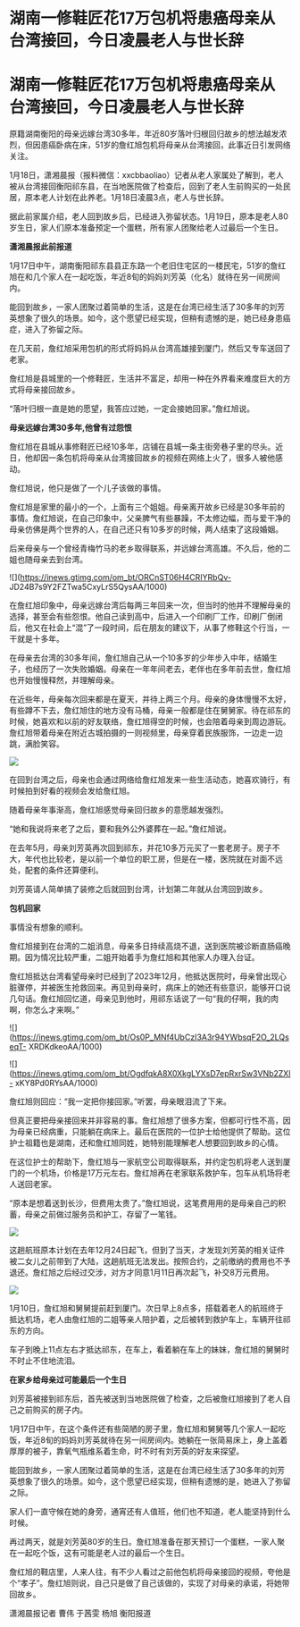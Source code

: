 # 湖南一修鞋匠花17万包机将患癌母亲从台湾接回，今日凌晨老人与世长辞

# 湖南一修鞋匠花17万包机将患癌母亲从台湾接回，今日凌晨老人与世长辞

原籍湖南衡阳的母亲远嫁台湾30多年，年近80岁落叶归根回归故乡的想法越发浓烈，但因患癌卧病在床，51岁的詹红旭包机将母亲从台湾接回，此事近日引发网络关注。

1月18日，潇湘晨报（报料微信：xxcbbaoliao）记者从老人家属处了解到，老人被从台湾接回衡阳祁东县，在当地医院做了检查后，回到了老人生前购买的一处民居，原本老人计划在此养老。1月18日凌晨3点，老人与世长辞。

据此前家属介绍，老人回到故乡后，已经进入弥留状态。1月19日，原本是老人80岁生日，家人们原本准备预定一个蛋糕，所有家人团聚给老人过最后一个生日。

**潇湘晨报此前报道**

1月17日中午，湖南衡阳祁东县县正东路一个老旧住宅区的一楼民宅，51岁的詹红旭在和几个家人在一起吃饭，年近8旬的妈妈刘芳英（化名）就待在另一间房间内。

能回到故乡，一家人团聚过着简单的生活，这是在台湾已经生活了30多年的刘芳英想象了很久的场景。如今，这个愿望已经实现，但稍有遗憾的是，她已经身患癌症，进入了弥留之际。

在几天前，詹红旭采用包机的形式将妈妈从台湾高雄接到厦门，然后又专车送回了老家。

詹红旭是县城里的一个修鞋匠，生活并不富足，却用一种在外界看来难度巨大的方式将母亲接回故乡。

“落叶归根一直是她的愿望，我答应过她，一定会接她回家。”詹红旭说。

**母亲远嫁台湾30多年,他曾有过怨恨**

詹红旭在县城从事修鞋匠已经10多年，店铺在县城一条主街旁巷子里的尽头。近日，他却因一条包机将母亲从台湾接回故乡的视频在网络上火了，很多人被他感动。

詹红旭说，他只是做了一个儿子该做的事情。

詹红旭是家里的最小的一个，上面有三个姐姐。母亲离开故乡已经是30多年前的事情。詹红旭说，在自己印象中，父亲脾气有些暴躁，不太修边幅，而与爱干净的母亲仿佛是两个世界的人，在自己还只有10多岁的时候，两人结束了这段婚姻。

后来母亲与一个曾经青梅竹马的老乡取得联系，并远嫁台湾高雄。不久后，他的二姐也随母亲去到台湾。

![](https://inews.gtimg.com/om_bt/ORCnST06H4CRIYRbQv-
JD24B7s9Y2FZTwa5CxyLrS5QysAA/1000)

在詹红旭印象中，母亲远嫁台湾后每两三年回来一次，但当时的他并不理解母亲的选择，甚至会有些怨恨。他自己读到高中，后进入一个印刷厂工作，印刷厂倒闭后，他又在社会上“混”了一段时间，后在朋友的建议下，从事了修鞋这个行当，一干就是十多年。

在母亲去台湾的30多年间，詹红旭自己从一个10多岁的少年步入中年，结婚生子，也经历了一次失败婚姻。母亲在一年年间老去，老伴也在多年前去世，詹红旭也开始慢慢释然，并理解母亲。

在近些年，母亲每次回来都是在夏天，并待上两三个月。母亲的身体慢慢不太好，有些蹲不下去，詹红旭住的地方没有马桶，母亲一般都是住在舅舅家。待在祁东的时候，她喜欢和以前的好友联络，詹红旭得空的时候，也会陪着母亲到周边游玩。詹红旭带着母亲在附近古城拍摄的一则视频里，母亲穿着民族服饰，一边走一边跳，满脸笑容。

![](https://inews.gtimg.com/om_bt/O6xv-5B2Sx6_Tl3HEyAM6jgz4pFigEM0Z0sRpQ6t216HQAA/1000)

在回到台湾之后，母亲也会通过网络给詹红旭发来一些生活动态，她喜欢骑行，有时候拍到好看的视频会发给詹红旭。

随着母亲年事渐高，詹红旭感觉母亲回归故乡的意愿越发强烈。

“她和我说将来老了之后，要和我外公外婆葬在一起。”詹红旭说。

在去年5月，母亲刘芳英再次回到祁东，并花10多万元买了一套老房子。房子不大，年代也比较老，是以前一个单位的职工房，但是在一楼，医院就在对面不远处，配套的条件还算便利。

刘芳英请人简单搞了装修之后就回到台湾，计划第二年就从台湾回到故乡。

**包机回家**

事情没有想象的顺利。

詹红旭接到在台湾的二姐消息，母亲多日持续高烧不退，送到医院被诊断直肠癌晚期。因为情况比较严重，二姐开始着手为詹红旭和其他家人办理入台证。

詹红旭抵达台湾看望母亲时已经到了2023年12月，他抵达医院时，母亲曾出现心脏骤停，并被医生抢救回来。再见到母亲时，病床上的她还有些意识，能够开口说几句话。詹红旭回忆道，母亲见到他时，用祁东话说了一句“我的仔啊，我的肉啊，你怎么才来啊。”

![](https://inews.gtimg.com/om_bt/Os0P_MNf4UbCzI3A3r94YWbsqF2O_2LQseqT-
XRDKdkeoAA/1000)

![](https://inews.gtimg.com/om_bt/OgdfqkA8X0XkgLYXsD7epRxrSw3VNb2ZXl-
xKY8Pd0RYsAA/1000)

詹红旭则回应：“我一定把你接回家。”听罢，母亲眼泪流了下来。

但真正要把母亲接回来并非容易的事。詹红旭想了很多方案，但都可行性不高，因为母亲已经病重，只能躺在病床上。最后在医院的一位护士给他提供了帮助。这位护士祖籍也是湖南，还和詹红旭同姓，她特别能理解老人想要回到故乡的心情。

在这位护士的帮助下，詹红旭与一家航空公司取得联系，并约定包机将老人送到厦门的一个机场，价格是17万元左右。詹红旭再在老家联系救护车，包车从机场将老人送回老家。

“原本是想着送到长沙，但费用太贵了。”詹红旭说，这笔费用用的是母亲自己的积蓄，母亲之前做过服务员和护工，存留了一笔钱。

![](https://inews.gtimg.com/om_bt/OSnQN2UX09OPmbPdApsLvxFNCnfEAB6CMAqPzoBPN1sMMAA/1000)

这趟航班原本计划在去年12月24日起飞，但到了当天，才发现刘芳英的相关证件被二女儿之前带到了大陆，这趟航班无法发出。按照合约，之前缴纳的费用也不予退还。詹红旭之后经过交涉，对方才同意1月11日再次起飞，补交8万元费用。

![](https://inews.gtimg.com/om_bt/OL4CJyVEKADgYsqSGGMeR6YIQkwK7k4N-51vwbgIBO30oAA/1000)

1月10日，詹红旭和舅舅提前赶到厦门。次日早上8点多，搭载着老人的航班终于抵达机场，老人由詹红旭的二姐等亲人陪护着，之后被转到救护车上，车辆开往祁东的方向。

车子到晚上11点左右才抵达祁东，在车上，看着躺在车上的妹妹，詹红旭的舅舅时不时止不住地流泪。

**在家乡给母亲过可能最后一个生日**

刘芳英被接到祁东后，首先被送到当地医院做了检查，之后被詹红旭接到了老人自己之前购买的房子内。

1月17日中午，在这个条件还有些简陋的房子里，詹红旭和舅舅等几个家人一起吃饭，年近8旬的妈妈刘芳英就待在另一间房间内。她躺在一张简易床上，身上盖着厚厚的被子，靠氧气瓶维系着生命，时不时有刘芳英的好友来探望。

能回到故乡，一家人团聚过着简单的生活，这是在台湾已经生活了30多年的刘芳英想象了很久的场景。如今，这个愿望已经实现，但稍有遗憾的是，她进入了弥留之际。

家人们一直守候在她的身旁，通宵还有人值班，他们也不知道，老人能坚持到什么时候。

再过两天，就是刘芳英80岁的生日。詹红旭准备在那天预订一个蛋糕，一家人聚在一起吃个饭，这有可能是老人过的最后一个生日。

詹红旭的鞋店里，人来人往，有不少人看过之前他包机将母亲接回的视频，夸他是个“孝子”。詹红旭则说，自己只是做了自己该做的，实现了对母亲的承诺，将她带回故乡。

潇湘晨报记者 曹伟 于茜雯 杨旭 衡阳报道

